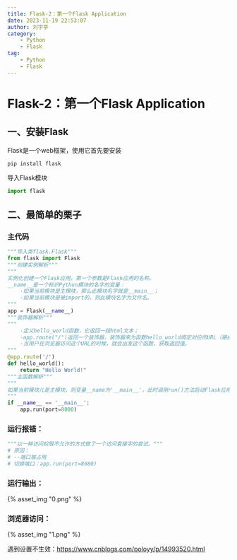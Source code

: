 ```yaml
---
title: Flask-2：第一个Flask Application
date: 2023-11-19 22:53:07
author: 刘宇亭
category:
    - Python
    - Flask
tag:
    - Python
    - Flask
---
```

# Flask-2：第一个Flask Application

## 一、安装Flask

Flask是一个web框架，使用它首先要安装

```shell
pip install flask
```

导入Flask模块

```python
import flask
```

## 二、最简单的栗子

### 主代码

```python
"""导入类flask.Flask"""
from flask import Flask
"""创建实例解析"""
"""
实例化创建一个Flask应用，第一个参数是Flask应用的名称。
__name__是一个标识Python模块的名字的变量：
	·如果当前模块是主模块，那么此模块名字就是__main__；
	·如果当前模块是被import的，则此模块名字为文件名。
"""
app = Flask(__name__)
"""装饰器解析"""
"""
	·定义hello_world函数，它返回一段html文本；
	·app.route("/")返回一个装饰器，装饰器来为函数hello_world绑定对应的URL（路由）；
	·当用户在浏览器访问这个URL的时候，就会出发这个函数，获取返回值。
"""
@app.route('/')
def hello_world():
    return "Hello World!"
"""主函数解析"""
"""
如果当前模块儿是主模块，则变量__name为'__main__'，此时调用run()方法启动Flask应用
"""
if __name__ == '__main__':
    app.run(port=8000)
```

### 运行报错：

```python
"""以一种访问权限不允许的方式做了一个访问套接字的尝试。"""
# 原因：
# --端口被占用
# 切换端口：app.run(port=8080)
```

### 运行输出：

{% asset_img "0.png" %}

### 浏览器访问：

{% asset_img "1.png" %}

遇到设置不生效：[https://www.cnblogs.com/poloyy/p/14993520.html ](https://www.cnblogs.com/poloyy/p/14993520.html)

